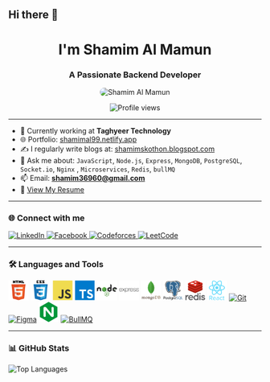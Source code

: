 ## Hi there 👋

<h1 align="center">I'm Shamim Al Mamun</h1>
<h3 align="center">A Passionate Backend Developer</h3>

<p align="center">
  <img 
    src="https://i.ibb.co.com/rFGjtrW/429541767-3556109324641079-6071082711111321767-n.jpg" 
    alt="Shamim Al Mamun" 
    height="400" 
    width="400" 
    style="border-radius: 10px;"
  />
</p>

<p align="center">
  <img src="https://komarev.com/ghpvc/?username=shamim-code&label=Profile%20views&color=0e75b6&style=flat" alt="Profile views" />
</p>

---

- 🔭 Currently working at **Taghyeer Technology**
- 🌐 Portfolio: [shamimal99.netlify.app](https://shamimal99.netlify.app/)
- ✍ I regularly write blogs at: [shamimskothon.blogspot.com](https://shamimskothon.blogspot.com/)
- 💬 Ask me about: `JavaScript`, `Node.js`, `Express`, `MongoDB`, `PostgreSQL`, `Socket.io`, `Nginx` , `Microservices`, `Redis`, `bullMQ`
- 📫 Email: **shamim36960@gmail.com**
- 📄 [View My Resume](https://drive.google.com/file/d/1crLQ-CbxvUhvUUUWbTvORtofBzaOJ0FO/view?usp=drive_link)

---

### 🌐 Connect with me
<p align="left">
  <a href="https://www.linkedin.com/in/shamim3696/" target="_blank">
    <img src="https://raw.githubusercontent.com/rahuldkjain/github-profile-readme-generator/master/src/images/icons/Social/linked-in-alt.svg" alt="LinkedIn" height="30" width="40" />
  </a>
  <a href="https://www.facebook.com/shamim3696/" target="_blank">
    <img src="https://raw.githubusercontent.com/rahuldkjain/github-profile-readme-generator/master/src/images/icons/Social/facebook.svg" alt="Facebook" height="30" width="40" />
  </a>
  <a href="https://codeforces.com/profile/shamim3696" target="_blank">
    <img src="https://raw.githubusercontent.com/rahuldkjain/github-profile-readme-generator/master/src/images/icons/Social/codeforces.svg" alt="Codeforces" height="30" width="40" />
  </a>
  <a href="https://leetcode.com/shamim3696/" target="_blank">
    <img src="https://raw.githubusercontent.com/rahuldkjain/github-profile-readme-generator/master/src/images/icons/Social/leetcode.svg" alt="LeetCode" height="30" width="40" />
  </a>
</p>

---

### 🛠️ Languages and Tools

<p align="left">
  <a href="https://developer.mozilla.org/en-US/docs/Web/HTML" target="_blank"><img src="https://raw.githubusercontent.com/devicons/devicon/master/icons/html5/html5-original-wordmark.svg" width="40" height="40" alt="HTML" /></a>
  <a href="https://developer.mozilla.org/en-US/docs/Web/CSS" target="_blank"><img src="https://raw.githubusercontent.com/devicons/devicon/master/icons/css3/css3-original-wordmark.svg" width="40" height="40" alt="CSS" /></a>
  <a href="https://developer.mozilla.org/en-US/docs/Web/JavaScript" target="_blank"><img src="https://raw.githubusercontent.com/devicons/devicon/master/icons/javascript/javascript-original.svg" width="40" height="40" alt="JavaScript" /></a>
  <a href="https://www.typescriptlang.org/" target="_blank"><img src="https://raw.githubusercontent.com/devicons/devicon/master/icons/typescript/typescript-original.svg" width="40" height="40" alt="TypeScript" /></a>
  <a href="https://nodejs.org/" target="_blank"><img src="https://raw.githubusercontent.com/devicons/devicon/master/icons/nodejs/nodejs-original-wordmark.svg" width="40" height="40" alt="Node.js" /></a>
  <a href="https://expressjs.com/" target="_blank"><img src="https://raw.githubusercontent.com/devicons/devicon/master/icons/express/express-original-wordmark.svg" width="40" height="40" alt="Express" /></a>
  <a href="https://www.mongodb.com/" target="_blank"><img src="https://raw.githubusercontent.com/devicons/devicon/master/icons/mongodb/mongodb-original-wordmark.svg" width="40" height="40" alt="MongoDB" /></a>
  <a href="https://www.postgresql.org/" target="_blank"><img src="https://raw.githubusercontent.com/devicons/devicon/master/icons/postgresql/postgresql-original-wordmark.svg" width="40" height="40" alt="PostgreSQL" /></a>
  <a href="https://redis.io/" target="_blank"><img src="https://raw.githubusercontent.com/devicons/devicon/master/icons/redis/redis-original-wordmark.svg" width="40" height="40" alt="Redis" /></a>
  <a href="https://reactjs.org/" target="_blank"><img src="https://raw.githubusercontent.com/devicons/devicon/master/icons/react/react-original-wordmark.svg" width="40" height="40" alt="React" /></a>
  <a href="https://git-scm.com/" target="_blank"><img src="https://www.vectorlogo.zone/logos/git-scm/git-scm-icon.svg" width="40" height="40" alt="Git" /></a>
  <a href="https://www.figma.com/" target="_blank"><img src="https://www.vectorlogo.zone/logos/figma/figma-icon.svg" width="40" height="40" alt="Figma" /></a>
  <a href="https://nginx.org/" target="_blank"><img src="https://raw.githubusercontent.com/devicons/devicon/master/icons/nginx/nginx-original.svg" width="40" height="40" alt="Nginx" /></a>
  <a href="https://docs.bullmq.io/" target="_blank"><img src="https://user-images.githubusercontent.com/95200/143832033-32e868df-f3b0-4251-97fb-c64809a43d36.png" width="40" height="40" alt="BullMQ" /></a>
</p>


---

### 📊 GitHub Stats

<p align="left">
  <img src="https://github-readme-stats.vercel.app/api/top-langs?username=shamim-code&show_icons=true&locale=en&layout=compact" alt="Top Languages" />
</p>    
